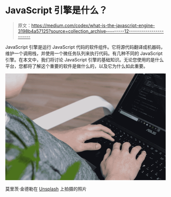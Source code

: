 # JavaScript 引擎是什么？

> 原文：<https://medium.com/codex/what-is-the-javascript-engine-3198b4a57125?source=collection_archive---------12----------------------->

JavaScript 引擎是运行 JavaScript 代码的软件组件。它将源代码翻译成机器码，维护一个调用栈，并使用一个微任务队列来执行代码。有几种不同的 JavaScript 引擎。在本文中，我们将讨论 JavaScript 引擎的基础知识。无论您使用的是什么平台，您都将了解这个重要的软件是做什么的，以及它为什么如此重要。

![](img/5e5520a6f7838f0b21dec98899ef5935.png)

莫里茨·金德勒在 [Unsplash](https://unsplash.com?utm_source=medium&utm_medium=referral) 上拍摄的照片
